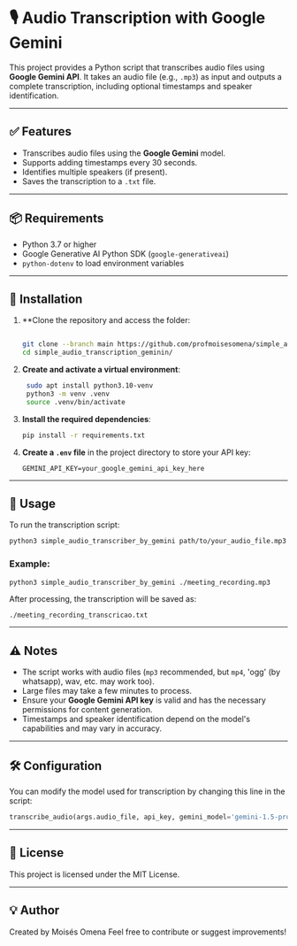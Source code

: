 # 🎙️ Audio Transcription with Google Gemini

This project provides a Python script that transcribes audio files using **Google Gemini API**. It takes an audio file (e.g., `.mp3`) as input and outputs a complete transcription, including optional timestamps and speaker identification.

---

## ✅ Features

- Transcribes audio files using the **Google Gemini** model.
- Supports adding timestamps every 30 seconds.
- Identifies multiple speakers (if present).
- Saves the transcription to a `.txt` file.

---

## 📦 Requirements

- Python 3.7 or higher
- Google Generative AI Python SDK (`google-generativeai`)
- `python-dotenv` to load environment variables

---

## 🔧 Installation

1. **Clone the repository and access the folder:
    ```bash
    
    git clone --branch main https://github.com/profmoisesomena/simple_audio_transcription_gemini.git --single-branch
    cd simple_audio_transcription_geminin/
    ```
3. **Create and activate a virtual environment**:
   ```bash
    sudo apt install python3.10-venv
    python3 -m venv .venv
    source .venv/bin/activate
    ```
4. **Install the required dependencies**:
    ```bash
    pip install -r requirements.txt
    ```

5. **Create a `.env` file** in the project directory to store your API key:
    ```env
    GEMINI_API_KEY=your_google_gemini_api_key_here
    ```

---

## 🚀 Usage

To run the transcription script:

```bash
python3 simple_audio_transcriber_by_gemini path/to/your_audio_file.mp3
```

### Example:
```bash
python3 simple_audio_transcriber_by_gemini ./meeting_recording.mp3
```

After processing, the transcription will be saved as:
```
./meeting_recording_transcricao.txt
```

---

## ⚠️ Notes

- The script works with audio files (`mp3` recommended, but `mp4`, 'ogg' (by whatsapp), wav, etc. may work too).
- Large files may take a few minutes to process.
- Ensure your **Google Gemini API key** is valid and has the necessary permissions for content generation.
- Timestamps and speaker identification depend on the model's capabilities and may vary in accuracy.

---

## 🛠️ Configuration

You can modify the model used for transcription by changing this line in the script:
```python
transcribe_audio(args.audio_file, api_key, gemini_model='gemini-1.5-pro')
```

---

## 📄 License

This project is licensed under the MIT License.

---

## 💡 Author

Created by Moisés Omena 
Feel free to contribute or suggest improvements!

